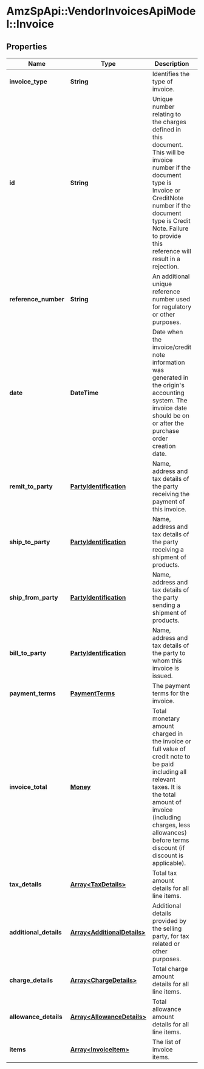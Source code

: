 # AmzSpApi::VendorInvoicesApiModel::Invoice

## Properties
Name | Type | Description | Notes
------------ | ------------- | ------------- | -------------
**invoice_type** | **String** | Identifies the type of invoice. | 
**id** | **String** | Unique number relating to the charges defined in this document. This will be invoice number if the document type is Invoice or CreditNote number if the document type is Credit Note. Failure to provide this reference will result in a rejection. | 
**reference_number** | **String** | An additional unique reference number used for regulatory or other purposes. | [optional] 
**date** | **DateTime** | Date when the invoice/credit note information was generated in the origin&#39;s accounting system. The invoice date should be on or after the purchase order creation date. | 
**remit_to_party** | [**PartyIdentification**](PartyIdentification.md) | Name, address and tax details of the party receiving the payment of this invoice. | 
**ship_to_party** | [**PartyIdentification**](PartyIdentification.md) | Name, address and tax details of the party receiving a shipment of products. | [optional] 
**ship_from_party** | [**PartyIdentification**](PartyIdentification.md) | Name, address and tax details of the party sending a shipment of products. | [optional] 
**bill_to_party** | [**PartyIdentification**](PartyIdentification.md) | Name, address and tax details of the party to whom this invoice is issued. | [optional] 
**payment_terms** | [**PaymentTerms**](PaymentTerms.md) | The payment terms for the invoice. | [optional] 
**invoice_total** | [**Money**](Money.md) | Total monetary amount charged in the invoice or full value of credit note to be paid including all relevant taxes. It is the total amount of invoice (including charges, less allowances) before terms discount (if discount is applicable). | 
**tax_details** | [**Array&lt;TaxDetails&gt;**](TaxDetails.md) | Total tax amount details for all line items. | [optional] 
**additional_details** | [**Array&lt;AdditionalDetails&gt;**](AdditionalDetails.md) | Additional details provided by the selling party, for tax related or other purposes. | [optional] 
**charge_details** | [**Array&lt;ChargeDetails&gt;**](ChargeDetails.md) | Total charge amount details for all line items. | [optional] 
**allowance_details** | [**Array&lt;AllowanceDetails&gt;**](AllowanceDetails.md) | Total allowance amount details for all line items. | [optional] 
**items** | [**Array&lt;InvoiceItem&gt;**](InvoiceItem.md) | The list of invoice items. | [optional] 


